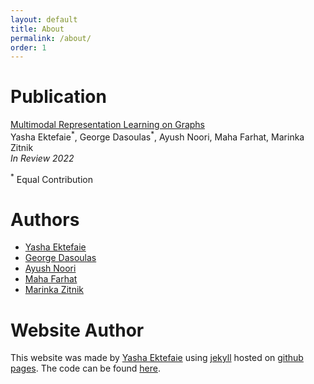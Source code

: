 ```yaml
---
layout: default
title: About
permalink: /about/
order: 1
---
```


# Publication

[Multimodal Representation Learning on Graphs](https://arxiv.org/abs/2209.03299) \
Yasha Ektefaie<sup>\*</sup>, George Dasoulas<sup>\*</sup>, Ayush Noori, Maha Farhat, Marinka Zitnik \
*In Review 2022*

<sup>\*</sup> Equal Contribution

# Authors

* [Yasha Ektefaie](https://www.yashaektefaie.com)
* [George Dasoulas](https://gdasoulas.github.io)
* [Ayush Noori](https://www.ayushnoori.com)
* [Maha Farhat](https://scholar.harvard.edu/mahafarhat/home)
* [Marinka Zitnik](https://zitniklab.hms.harvard.edu)

# Website Author

This website was made by [Yasha Ektefaie](https://www.yashaektefaie.com) using [jekyll](https://jekyllrb.com)
hosted on [github pages](https://pages.github.com). The code can be found [here](https://github.com/yashaektefaie/mgl.github.io). 